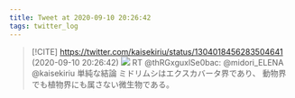 ```yaml
---
title: Tweet at 2020-09-10 20:26:42
tags: twitter_log
---
```


> [!CITE] https://twitter.com/kaisekiriu/status/1304018456283504641 (2020-09-10 20:26:42)
> ![](https://twitter.com/kaisekiriu/status/1304018456283504641)
> RT @thRGxguxlSe0bac: @midori_ELENA @kaisekiriu 単純な結論
> ミドリムシはエクスカバータ界であり、
> 動物界でも植物界にも属さない微生物である。
